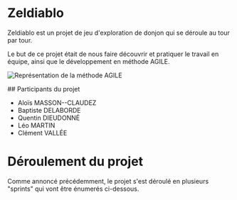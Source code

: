 # Zeldiablo
Zeldiablo est un projet de jeu d'exploration de donjon qui se déroule au tour par tour.

Le but de ce projet était de nous faire découvrir et pratiquer le travail en équipe,
ainsi que le développement en méthode AGILE.

![Représentation de la méthode AGILE](https://cdn.edi-static.fr/image/upload/c_scale,f_auto,h_564,q_auto/v1/Img/FICHEPRATIQUE/2020/11/354321/Les-raisons-utiliser-methodes-Agile-entreprise-LE.jpg)

## Participants du projet

- Aloïs MASSON--CLAUDEZ
- Baptiste DELABORDE
- Quentin DIEUDONNÉ
- Léo MARTIN
- Clément VALLÉE

# Déroulement du projet

Comme annoncé précédemment, le projet s'est déroulé en plusieurs "sprints"
qui vont être énumerés ci-dessous.
